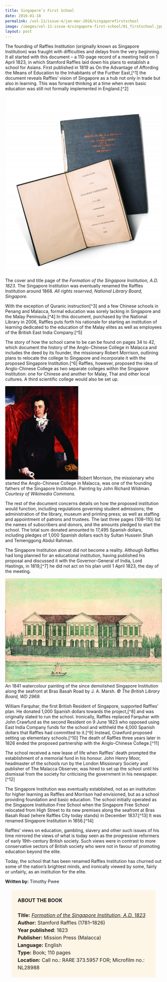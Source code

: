 ```yaml
---
title: Singapore’s First School
date: 2016-01-18
permalink: /vol-11/issue-4/jan-mar-2016/singaporefirstschool
image: /images/vol-11-issue-4/singapore-first-school/01_firstschool.jpg
layout: post
---
```

The founding of Raffles Institution (originally known as Singapore Institution) was fraught with difficulties and delays from the very beginning. It all started with this document – a 110-page record of a meeting held on 1 April 1823, in which Stamford Raffles laid down his plans to establish a school for Asians. First published in 1819 as On the Advantage of Affording the Means of  Education to the  Inhabitants of the Further East,[^1] the document reveals Raffles’ vision of Singapore as a hub not only in trade but also in learning. This was forward thinking at a time when even basic education was still not formally implemented in England.[^2]

<div style="background-color: white;"><img src="/images/vol-11-issue-4/singapore-first-school/01_firstschool.jpg">The cover and title page of the <i>Formation of the Singapore Institution, A.D. 1823</i>. The Singapore Institution was eventually renamed the Raffles Institution around 1868. <i>All rights reserved, National Library Board, Singapore.</i></div>

With the exception of Quranic instruction[^3] and a few Chinese schools in Penang and Malacca, formal education was sorely lacking in Singapore and the Malay Peninsula.[^4] In this document, purchased by the National Library in 2006, Raffles puts forth his rationale for starting an institution of learning dedicated to the education of the Malay elites as well as employees of the British East India Company.[^5]

The story of how the school came to be can be found on pages 34 to 42, which document the history of the Anglo-Chinese College in Malacca and includes the deed by its founder, the missionary Robert Morrison, outlining plans to relocate the college to Singapore and incorporate it with the proposed Singapore Institution.[^6] Raffles, however, proposed the idea of Anglo-Chinese College as two separate colleges within the Singapore Institution: one for Chinese and another for Malay, Thai and other local cultures. A third scientific college would also be set up.

<div style="background-color: white;"><img src="/images/vol-11-issue-4/singapore-first-school/03_firstschool.jpg">Robert Morrison, the missionary who started the Anglo-Chinese College in Malacca, was one of the founding fathers of the Singapore Institution. Painting by John Richard Wildman. <i>Courtesy of Wikimedia Commons.</i></div>

The rest of the document concerns details on how the proposed institution would function, including regulations governing student admissions; the administration of the library, museum and printing press; as well as staffing and appointment of patrons and trustees. The last three pages (108–110) list the names of subscribers and donors, and the amounts pledged to start the school. The total sum donated amounted to 17,495 Spanish dollars, including pledges of 1,000 Spanish dollars each by Sultan Hussein Shah and Temenggong Abdul Rahman.

The Singapore Institution almost did not become a reality. Although Raffles had long planned for an educational institution, having published his proposal and discussed it with the Governor-General of India, Lord Hastings, in 1819,[^7] he did not act on his plan until 1 April 1823, the day of the meeting.

<div style="background-color: white;"><img src="/images/vol-11-issue-4/singapore-first-school/02_firstschool.jpg">An 1841 watercolour painting of the since demolished Singapore Institution along the seafront at Bras Basah Road by J. A. Marsh. <i>© The British Library Board, WD 2969.</i></div>

William Farquhar, the first British Resident of Singapore, supported Raffles’ plan. He donated 1,000 Spanish dollars towards the project,[^8] and was originally slated to run the school. Ironically, Raffles replaced Farquhar with John Crawfurd as the second Resident on 9 June 1823 who opposed using East India Company funds for the school and withheld the 4,000 Spanish dollars that Raffles had committed to it.[^9] Instead, Crawfurd proposed setting up elementary schools.[^10] The death of Raffles three years later in 1826 ended the proposed partnership with the Anglo-Chinese College.[^11]

The school received a new lease of life when Raffles’ death prompted the establishment of a memorial fund in his honour. John Henry Moor, headmaster of the schools run by the London Missionary Society and publisher of The Malacca Observer, was hired to set up the school until his dismissal from the society for criticising the government in his newspaper.[^12]

The Singapore Institution was eventually established, not as an institution for higher learning as Raffles and Morrison had envisioned, but as a school providing foundation and basic education. The school initially operated as the Singapore Institution Free School when the Singapore Free School relocated from High Street to its new premises along the seafront at Bras Basah Road (where Raffles City today stands) in December 1837.[^13] It was renamed Singapore Institution in 1856.[^14]

Raffles’ views on education, gambling, slavery and other such issues of his time mirrored the views of what is today seen as the progressive reformers of early 19th-century British society. Such views were in contrast to more conservative sectors of British society who were not in favour of promoting education beyond the elite.

Today, the school that has been renamed Raffles Institution has churned out some of the nation’s brightest minds, and ironically viewed by some, fairly or unfairly, as an institution for the elite.

**Written by:** Timothy Pwee

<span style="background-colour: #fdf5e6; padding: 20px; margin: 20px; background:#fdf5e6; display:block; font-size:1rem; line-height:1.5rem;"><b>ABOUT THE BOOK</b>
<br><br>
<b>Title:</b> <i><a href="https://eresources.nlb.gov.sg/printheritage/detail/c862d6a7-03d3-4333-9191-36bb78288b2f.aspx">Formation of the Singapore Institution, A.D. 1823</a></i>
<br>
<b>Author:</b> Stamford Raffles (1781–1826)
<br>
<b>Year published</b>: 1823
<br>
<b>Publisher:</b> Mission Press (Malacca)
<br>
<b>Language:</b> English
<br>
<b>Type:</b> Book; 110 pages
<br>
<b>Location:</b> Call no.: RARE 373.5957 FOR; Microfilm no.: NL28988</span>
